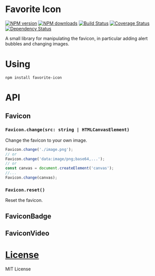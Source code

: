 Favorite Icon
=============

[![NPM version](https://img.shields.io/npm/v/favorite-icon.svg?style=flat)](https://www.npmjs.com/package/favorite-icon)
[![NPM downloads](https://img.shields.io/npm/dm/favorite-icon.svg?style=flat)](https://www.npmjs.com/package/favorite-icon)
[![Build Status](https://img.shields.io/travis/hcodes/favorite-icon.svg?style=flat)](https://travis-ci.org/hcodes/favorite-icon)
[![Coverage Status](https://img.shields.io/coveralls/hcodes/favorite-icon.svg?style=flat)](https://coveralls.io/r/hcodes/favorite-icon)
[![Dependency Status](https://img.shields.io/david/hcodes/favorite-icon.svg?style=flat)](https://david-dm.org/hcodes/favorite-icon)

A small library for manipulating the favicon, in particular adding alert bubbles and changing images.

# Using
`npm install favorite-icon`


# API

## Favicon
### `Favicon.change(src: string | HTMLCanvasElement)`
Change the favicon to your own image.

```js
Favicon.change('./image.png');
// or
Favicon.change('data:image/png;base64,...');
// or
const canvas = document.createElement('canvas');
//...
Favicon.change(canvas);
```

### `Favicon.reset()`
Reset the favicon.

## FaviconBadge

## FaviconVideo

# [License](./LICENSE)
MIT License
